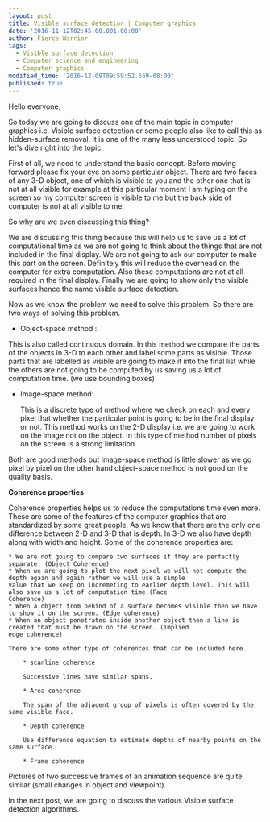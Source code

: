 ```yaml
---
layout: post
title: Visible surface detection | Computer graphics
date: '2016-11-12T02:45:00.001-08:00'
author: Fierce Warrior
tags:
  - Visible surface detection
  - Computer science and engineering
  - Computer graphics
modified_time: '2016-12-09T09:59:52.659-08:00'
published: true
---
```

Hello everyone,

So today we are going to discuss one of the main topic in computer graphics i.e. Visible surface detection or some
people also like to call this as hidden-surface removal. It is one of the many less understood topic. So let's dive
right into the topic.

First of all, we need to understand the basic concept. Before moving forward please fix your eye on some particular
object. There are two faces of any 3-D object, one of which is visible to you and the other one that is not at all
visible for example at this particular moment I am typing on the screen so my computer screen is visible to me but the
back side of computer is not at all visible to me.

So why are we even discussing this thing?

We are discussing this thing because this will help us to save us a lot of computational time as we are not going to
think about the things that are not included in the final display. We are not going to ask our computer to make this
part on the screen. Definitely this will reduce the overhead on the computer for extra computation. Also these
computations are not at all required in the final display. Finally we are going to show only the visible surfaces hence
the name visible surface detection.

Now as we know the problem we need to solve this problem. So there are two ways of solving this problem.

* Object-space method : 

This is also called continuous domain. In this method we compare the parts of the objects in 3-D to each other and
    label some parts as visible. Those parts that are labelled as visible are going to make it into the final list while
    the others are not going to be computed by us saving us a lot of computation time. (we use bounding boxes)



* Image-space method:  

    This is a discrete type of method where we check on each and every pixel that whether the particular point is
        going to be in the final display or not. This method works on the 2-D display i.e. we are going to work on the
        image not on the object. In this type of method number of pixels on the screen is a strong limitation. 



Both are good methods but Image-space method is little slower as we go pixel by pixel on the other hand
    object-space method is not good on the quality basis.

**Coherence properties**

Coherence properties helps us to reduce the computations time even more. These are some of the features of the
    computer graphics that are standardized by some great people. As we know that there are the only one difference
    between 2-D and 3-D that is depth. In 3-D we also have depth along with width and height. Some of the coherence
    properties are:



    * We are not going to compare two surfaces if they are perfectly separate. (Object Coherence)
    * When we are going to plot the next pixel we will not compute the depth again and again rather we will use a simple
    value that we keep on incremeting to earlier depth level. This will also save us a lot of computation time.(Face
    Coherence) 
    * When a object from behind of a surface becomes visible then we have to show it on the screen. (Edge coherence)
    * When an object penetrates inside another object then a line is created that must be drawn on the screen. (Implied
    edge coherence)

    There are some other type of coherences that can be included here. 

        * scanline coherence

        Successive lines have similar spans.

        * Area coherence

        The span of the adjacent group of pixels is often covered by the same visible face.

        * Depth coherence 

        Use difference equation to estimate depths of nearby points on the same surface.

        * Frame coherence 


Pictures of two successive frames of an animation sequence are quite similar (small changes in object and
    viewpoint).

In the next post, we are going to discuss the various Visible surface detection algorithms.
